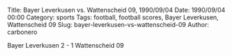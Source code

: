 Title: Bayer Leverkusen vs. Wattenscheid 09, 1990/09/04
Date: 1990/09/04 00:00
Category: sports
Tags: football, football scores, Bayer Leverkusen, Wattenscheid 09
Slug: bayer-leverkusen-vs-wattenscheid-09
Author: carbonero


Bayer Leverkusen 2 - 1 Wattenscheid 09
